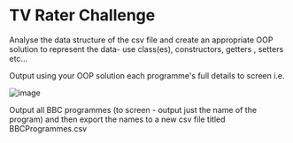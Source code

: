 <h1>TV Rater Challenge</h1>

Analyse the data structure of the csv file and create an appropriate OOP solution to represent the data- use class(es), constructors, getters , setters etc... 

Output using your OOP solution each programme's full details to screen i.e. 

![image](https://github.com/user-attachments/assets/b9ba4d28-2552-4707-b56e-2993734229cc)

Output all BBC programmes (to screen - output just the name of the program) and then export the names to a new csv file titled BBCProgrammes.csv
